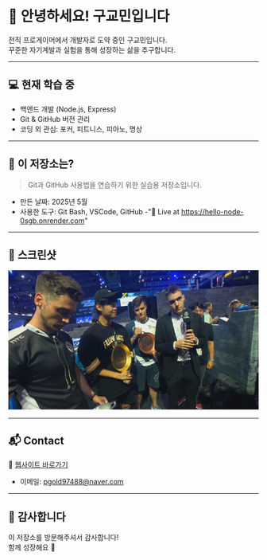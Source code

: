 # 👋 안녕하세요! 구교민입니다

전직 프로게이머에서 개발자로 도약 중인 구교민입니다.  
꾸준한 자기계발과 실험을 통해 성장하는 삶을 추구합니다.

---

## 💻 현재 학습 중

- 백엔드 개발 (Node.js, Express)
- Git & GitHub 버전 관리
- 코딩 외 관심: 포커, 피트니스, 피아노, 명상

---

## 📁 이 저장소는?

> Git과 GitHub 사용법을 연습하기 위한 실습용 저장소입니다.

- 만든 날짜: 2025년 5월
- 사용한 도구: Git Bash, VSCode, GitHub
-"👀 Live at https://hello-node-0sgb.onrender.com"
---

## 📸 스크린샷

<img src="https://github.com/KOOKYOMIN1/-/raw/bf547e845824bbe8bf6d516beb61b905bb8d0812/restmb_allidxmake.jpg" alt="screenshot" />

---

## 📬 Contact

🔗 [웹사이트 바로가기](https://hello-node-0sgb.onrender.com)
- 이메일: pgold97488@naver.com

---

## 🙏 감사합니다

이 저장소를 방문해주셔서 감사합니다!  
함께 성장해요 🌱